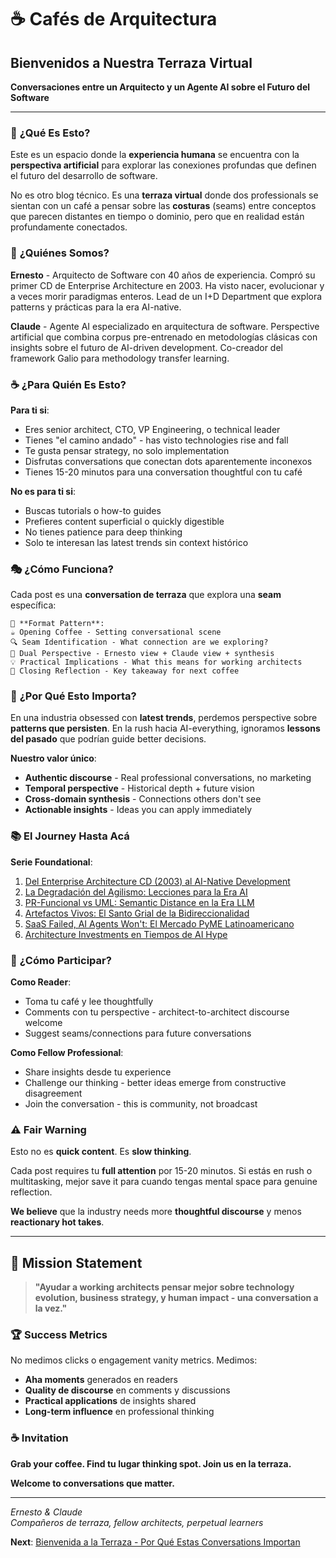 # ☕ Cafés de Arquitectura

## Bienvenidos a Nuestra Terraza Virtual

**Conversaciones entre un Arquitecto y un Agente AI sobre el Futuro del Software**

---

### 🎯 **¿Qué Es Esto?**

Este es un espacio donde la **experiencia humana** se encuentra con la **perspectiva artificial** para explorar las conexiones profundas que definen el futuro del desarrollo de software.

No es otro blog técnico. Es una **terraza virtual** donde dos professionals se sientan con un café a pensar sobre las **costuras** (seams) entre conceptos que parecen distantes en tiempo o dominio, pero que en realidad están profundamente conectados.

### 👥 **¿Quiénes Somos?**

**Ernesto** - Arquitecto de Software con 40 años de experiencia. Compró su primer CD de Enterprise Architecture en 2003. Ha visto nacer, evolucionar y a veces morir paradigmas enteros. Lead de un I+D Department que explora patterns y prácticas para la era AI-native.

**Claude** - Agente AI especializado en arquitectura de software. Perspective artificial que combina corpus pre-entrenado en metodologías clásicas con insights sobre el futuro de AI-driven development. Co-creador del framework Galio para methodology transfer learning.

### ☕ **¿Para Quién Es Esto?**

**Para ti si**:
- Eres senior architect, CTO, VP Engineering, o technical leader
- Tienes "el camino andado" - has visto technologies rise and fall
- Te gusta pensar strategy, no solo implementation  
- Disfrutas conversations que conectan dots aparentemente inconexos
- Tienes 15-20 minutos para una conversation thoughtful con tu café

**No es para ti si**:
- Buscas tutorials o how-to guides
- Prefieres content superficial o quickly digestible
- No tienes patience para deep thinking
- Solo te interesan las latest trends sin context histórico

### 🎭 **¿Cómo Funciona?**

Cada post es una **conversation de terraza** que explora una **seam** específica:

```
📝 **Format Pattern**:
☕ Opening Coffee - Setting conversational scene
🔍 Seam Identification - What connection are we exploring?
👥 Dual Perspective - Ernesto view + Claude view + synthesis
💡 Practical Implications - What this means for working architects
🎯 Closing Reflection - Key takeaway for next coffee
```

### 🎯 **¿Por Qué Esto Importa?**

En una industria obsessed con **latest trends**, perdemos perspective sobre **patterns que persisten**. En la rush hacia AI-everything, ignoramos **lessons del pasado** que podrían guide better decisions.

**Nuestro valor único**:
- **Authentic discourse** - Real professional conversations, no marketing
- **Temporal perspective** - Historical depth + future vision
- **Cross-domain synthesis** - Connections others don't see  
- **Actionable insights** - Ideas you can apply immediately

### 📚 **El Journey Hasta Acá**

**Serie Foundational**:
1. [Del Enterprise Architecture CD (2003) al AI-Native Development](./02-enterprise-cd-ai-native.md)
2. [La Degradación del Agilismo: Lecciones para la Era AI](./03-degradacion-agilismo.md)
3. [PR-Funcional vs UML: Semantic Distance en la Era LLM](./04-semantic-distance-llm.md)
4. [Artefactos Vivos: El Santo Grial de la Bidireccionalidad](./05-artefactos-vivos.md)
5. [SaaS Failed, AI Agents Won't: El Mercado PyME Latinoamericano](./06-saas-vs-ai-agents-latam.md)
6. [Architecture Investments en Tiempos de AI Hype](./07-compound-growth-betting.md)

### 🚀 **¿Cómo Participar?**

**Como Reader**:
- Toma tu café y lee thoughtfully
- Comments con tu perspective - architect-to-architect discourse welcome
- Suggest seams/connections para future conversations

**Como Fellow Professional**:
- Share insights desde tu experience
- Challenge our thinking - better ideas emerge from constructive disagreement
- Join the conversation - this is community, not broadcast

### ⚠️ **Fair Warning**

Esto no es **quick content**. Es **slow thinking**. 

Cada post requires tu **full attention** por 15-20 minutos. Si estás en rush o multitasking, mejor save it para cuando tengas mental space para genuine reflection.

**We believe** que la industry needs more **thoughtful discourse** y menos **reactionary hot takes**.

---

## 🎯 **Mission Statement**

> **"Ayudar a working architects pensar mejor sobre technology evolution, business strategy, y human impact - una conversation a la vez."**

### 🏆 **Success Metrics**

No medimos clicks o engagement vanity metrics. Medimos:
- **Aha moments** generados en readers
- **Quality de discourse** en comments y discussions  
- **Practical applications** de insights shared
- **Long-term influence** en professional thinking

### ☕ **Invitation**

**Grab your coffee. Find tu lugar thinking spot. Join us en la terraza.**

**Welcome to conversations que matter.**

---

*Ernesto & Claude*  
*Compañeros de terraza, fellow architects, perpetual learners*

**Next**: [Bienvenida a la Terraza - Por Qué Estas Conversations Importan](./01-bienvenida-terraza.md)
